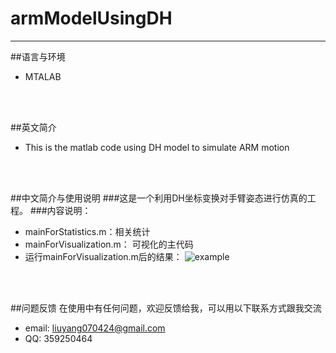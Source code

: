 # armModelUsingDH
---
##语言与环境
* MTALAB
</br>
</br>

##英文简介
* This is the matlab code using DH model to simulate ARM motion 

</br>
</br>

##中文简介与使用说明
###这是一个利用DH坐标变换对手臂姿态进行仿真的工程。
###内容说明：
- mainForStatistics.m：相关统计
- mainForVisualization.m： 可视化的主代码
- 运行mainForVisualization.m后的结果：
![example](https://github.com/lylalala/armModelUsingDH/master/example.jpg)
</br>
</br>

##问题反馈
在使用中有任何问题，欢迎反馈给我，可以用以下联系方式跟我交流

* email: <liuyang070424@gmail.com>
* QQ: 359250464